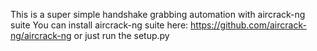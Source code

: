 This is a super simple handshake grabbing automation with aircrack-ng suite
You can install aircrack-ng suite here: https://github.com/aircrack-ng/aircrack-ng or just run the setup.py

